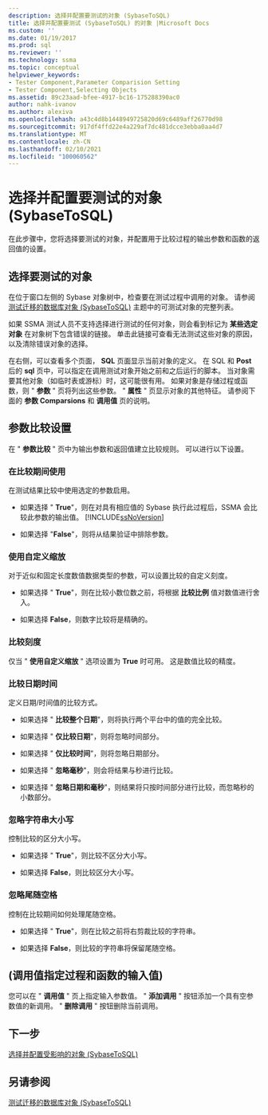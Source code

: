 ```yaml
---
description: 选择并配置要测试的对象 (SybaseToSQL)
title: 选择并配置要测试 (SybaseToSQL) 的对象 |Microsoft Docs
ms.custom: ''
ms.date: 01/19/2017
ms.prod: sql
ms.reviewer: ''
ms.technology: ssma
ms.topic: conceptual
helpviewer_keywords:
- Tester Component,Parameter Comparision Setting
- Tester Component,Selecting Objects
ms.assetid: 89c23aad-bfee-4917-bc16-175288390ac0
author: nahk-ivanov
ms.author: alexiva
ms.openlocfilehash: a43c4d8b1448949725820d69c6489aff26770d98
ms.sourcegitcommit: 917df4ffd22e4a229af7dc481dcce3ebba0aa4d7
ms.translationtype: MT
ms.contentlocale: zh-CN
ms.lasthandoff: 02/10/2021
ms.locfileid: "100060562"
---
```

# <a name="selecting-and-configuring-objects-to-test-sybasetosql"></a>选择并配置要测试的对象 (SybaseToSQL)
在此步骤中，您将选择要测试的对象，并配置用于比较过程的输出参数和函数的返回值的设置。  
  
## <a name="selection-of-objects-to-test"></a>选择要测试的对象  
在位于窗口左侧的 Sybase 对象树中，检查要在测试过程中调用的对象。 请参阅 [测试迁移的数据库对象 &#40;SybaseToSQL&#41;](../../ssma/sybase/testing-migrated-database-objects-sybasetosql.md) 主题中的可测试对象的完整列表。  
  
如果 SSMA 测试人员不支持选择进行测试的任何对象，则会看到标记为 **某些选定对象** 在对象树下包含错误的链接。 单击此链接可查看无法测试这些对象的原因，以及清除错误对象的选择。  
  
在右侧，可以查看多个页面， **SQL** 页面显示当前对象的定义。 在 SQL 和 **Post** 后的 **sql** 页中，可以指定在调用测试对象开始之前和之后运行的脚本。 当对象需要其他对象（如临时表或游标）时，这可能很有用。 如果对象是存储过程或函数，则 " **参数** " 页将列出这些参数。 " **属性** " 页显示对象的其他特征。 请参阅下面的 **参数 Comparsions** 和 **调用值** 页的说明。  
  
## <a name="parameter-comparison-settings"></a>参数比较设置  
在 " **参数比较** " 页中为输出参数和返回值建立比较规则。 可以进行以下设置。  
  
### <a name="use-during-comparisons"></a>在比较期间使用  
在测试结果比较中使用选定的参数启用。  
  
-   如果选择 " **True**"，则在对具有相应值的 Sybase 执行此过程后，SSMA 会比较此参数的输出值。 [!INCLUDE[ssNoVersion](../../includes/ssnoversion-md.md)]  
  
-   如果选择 "**False**"，则将从结果验证中排除参数。  
  
### <a name="use-custom-scale"></a>使用自定义缩放  
对于近似和固定长度数值数据类型的参数，可以设置比较的自定义刻度。  
  
-   如果选择 " **True**"，则在比较小数位数之前，将根据 **比较比例** 值对数值进行舍入。  
  
-   如果选择 **False**，则数字比较将是精确的。  
  
### <a name="comparing-scale"></a>比较刻度  
仅当 " **使用自定义缩放** " 选项设置为 **True** 时可用。 这是数值比较的精度。  
  
### <a name="date-time-comparing"></a>比较日期时间  
定义日期/时间值的比较方式。  
  
-   如果选择 " **比较整个日期**"，则将执行两个平台中的值的完全比较。  
  
-   如果选择 " **仅比较日期**"，则将忽略时间部分。  
  
-   如果选择 " **仅比较时间**"，则将忽略日期部分。  
  
-   如果选择 " **忽略毫秒**"，则会将结果与秒进行比较。  
  
-   如果选择 " **忽略日期和毫秒**"，则结果将只按时间部分进行比较，而忽略秒的小数部分。  
  
### <a name="ignore-strings-case"></a>忽略字符串大小写  
控制比较的区分大小写。  
  
-   如果选择 " **True**"，则比较不区分大小写。  
  
-   如果选择 **False**，则比较区分大小写。  
  
### <a name="ignore-trailing-spaces"></a>忽略尾随空格  
控制在比较期间如何处理尾随空格。  
  
-   如果选择 " **True**"，则在比较之前将右剪裁比较的字符串。  
  
-   如果选择 **False**，则比较的字符串将保留尾随空格。  
  
## <a name="specify-input-values-for-procedures-and-functions-call-values"></a> (调用值指定过程和函数的输入值)   
您可以在 " **调用值** " 页上指定输入参数值。 " **添加调用** " 按钮添加一个具有空参数值的新调用。 " **删除调用** " 按钮删除当前调用。  
  
## <a name="next-step"></a>下一步  
[选择并配置受影响的对象 &#40;SybaseToSQL&#41;](../../ssma/sybase/selecting-and-configuring-affected-objects-sybasetosql.md)  
  
## <a name="see-also"></a>另请参阅  
[测试迁移的数据库对象 &#40;SybaseToSQL&#41;](../../ssma/sybase/testing-migrated-database-objects-sybasetosql.md)  
  
